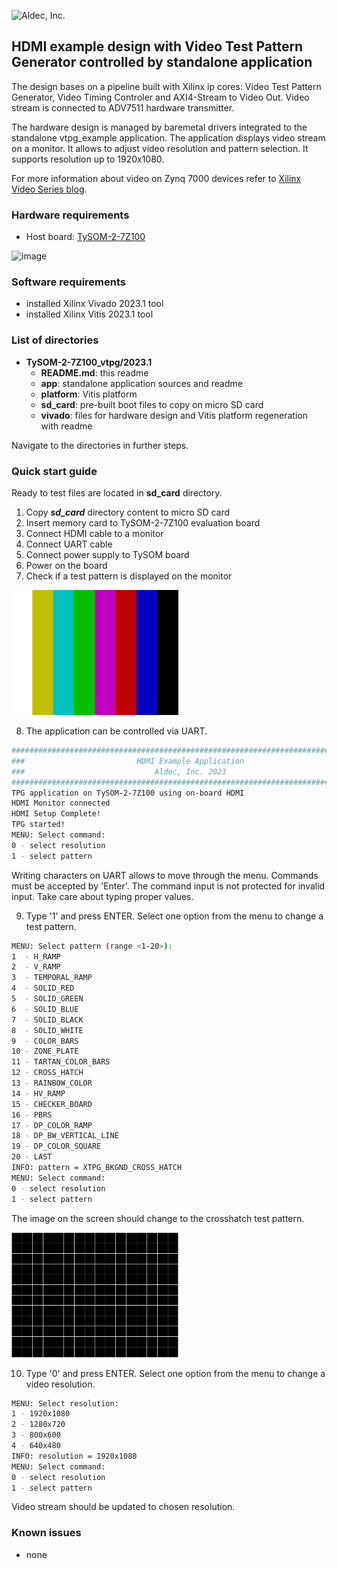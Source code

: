 ![Aldec, Inc.](https://www.aldec.com/images/content/corporate/Corporate_Logo_Aldec_Crescent.png)
## HDMI example design with Video Test Pattern Generator controlled by standalone application
The design bases on a pipeline built with Xilinx ip cores: Video Test Pattern Generator, Video Timing Controler and AXI4-Stream to Video Out. Video stream is connected to ADV7511 hardware transmitter.

The hardware design is managed by baremetal drivers integrated to the standalone vtpg_example application. The application displays video stream on a monitor. It allows to adjust video resolution and pattern selection. It supports resolution up to 1920x1080.

For more information about video on Zynq 7000 devices refer to [Xilinx Video Series blog](https://support.xilinx.com/s/question/0D52E00006xR6koSAC/video-blog-series).

### Hardware requirements
- Host board: [TySOM-2-7Z100](https://www.aldec.com/en/products/emulation/tysom_boards/zynq_7000_soc/tysom_2_7z100#description)
<img src="https://www.aldec.com/images/content/products/tysom_boards/zynq_7000/tysom_2_view.jpg" alt="image" width="300" height="auto">

### Software requirements
- installed Xilinx Vivado 2023.1 tool
- installed Xilinx Vitis 2023.1 tool

### List of directories
- **TySOM-2-7Z100_vtpg/2023.1**
  - **README.md**: this readme
  - **app**: standalone application sources and readme
  - **platform**: Vitis platform
  - **sd_card**: pre-built boot files to copy on micro SD card
  - **vivado**: files for hardware design and Vitis platform regeneration with readme

Navigate to the directories in further steps.

### Quick start guide
Ready to test files are located in **sd_card** directory.

1. Copy ***sd_card*** directory content to micro SD card
2. Insert memory card to TySOM-2-7Z100 evaluation board
3. Connect HDMI cable to a monitor
4. Connect UART cable
5. Connect power supply to TySOM board
6. Power on the board
7. Check if a test pattern is displayed on the monitor

<img src="./images/colorbar.png" alt="image" width="auto" height="200">

8. The application can be controlled via UART.
```bash
################################################################################
###                         HDMI Example Application                         ###
###                             Aldec, Inc. 2023                             ###
################################################################################
TPG application on TySOM-2-7Z100 using on-board HDMI
HDMI Monitor connected
HDMI Setup Complete!
TPG started!
MENU: Select command:
0 - select resolution
1 - select pattern
```
Writing characters on UART allows to move through the menu. Commands must be accepted by 'Enter'. The command input is not protected for invalid input. Take care about typing proper values.

9. Type '1' and press ENTER. Select one option from the menu to change a test pattern.

```bash
MENU: Select pattern (range <1-20>):
1  - H_RAMP
2  - V_RAMP
3  - TEMPORAL_RAMP
4  - SOLID_RED
5  - SOLID_GREEN
6  - SOLID_BLUE
7  - SOLID_BLACK
8  - SOLID_WHITE
9  - COLOR_BARS
10 - ZONE_PLATE
11 - TARTAN_COLOR_BARS
12 - CROSS_HATCH
13 - RAINBOW_COLOR
14 - HV_RAMP
15 - CHECKER_BOARD
16 - PBRS
17 - DP_COLOR_RAMP
18 - DP_BW_VERTICAL_LINE
19 - DP_COLOR_SQUARE
20 - LAST
INFO: pattern = XTPG_BKGND_CROSS_HATCH
MENU: Select command:
0 - select resolution
1 - select pattern
```
The image on the screen should change to the crosshatch test pattern.

<img src="./images/crosshatch.jpg" alt="image" width="auto" height="200">

10. Type '0' and press ENTER. Select one option from the menu to change a video resolution.
```bash
MENU: Select resolution:
1 - 1920x1080
2 - 1280x720
3 - 800x600
4 - 640x480
INFO: resolution = 1920x1080
MENU: Select command:
0 - select resolution
1 - select pattern
```
Video stream should be updated to chosen resolution.

### Known issues
- none
